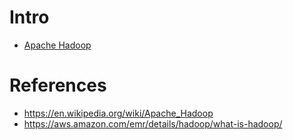 
# Intro
- [Apache Hadoop](https://hadoop.apache.org/)

# References
- https://en.wikipedia.org/wiki/Apache_Hadoop
- https://aws.amazon.com/emr/details/hadoop/what-is-hadoop/